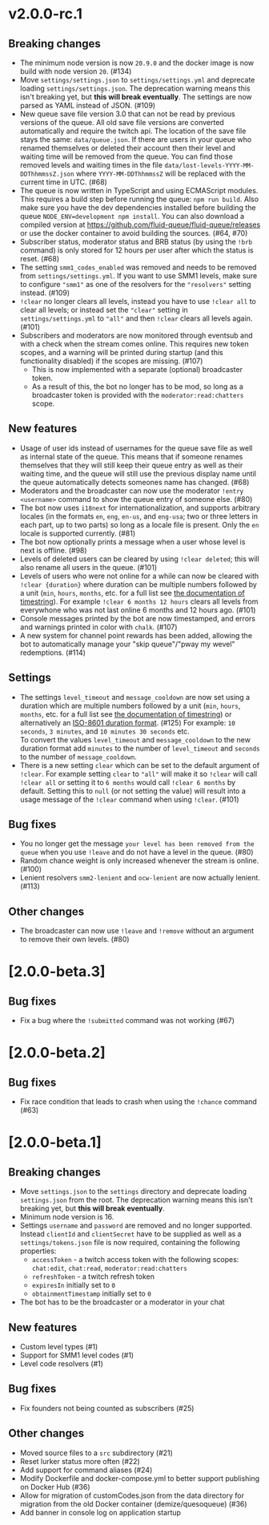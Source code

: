 # v2.0.0-rc.1

## Breaking changes

- The minimum node version is now `20.9.0` and the docker image is now build with node version `20`. (#134)
- Move `settings/settings.json` to `settings/settings.yml` and deprecate loading
  `settings/settings.json`. The deprecation warning means this isn't breaking
  yet, but **this will break eventually**.
  The settings are now parsed as YAML instead of JSON. (#109)
- New queue save file version 3.0 that can not be read by previous versions of the queue.
  All old save file versions are converted automatically and require the twitch api.
  The location of the save file stays the same: `data/queue.json`.
  If there are users in your queue who renamed themselves or deleted their account then their level and waiting time will be removed from the queue.
  You can find those removed levels and waiting times in the file `data/lost-levels-YYYY-MM-DDThhmmssZ.json` where `YYYY-MM-DDThhmmssZ` will be replaced with the current time in UTC. (#68)
- The queue is now written in TypeScript and using ECMAScript modules.
  This requires a build step before running the queue: `npm run build`.
  Also make sure you have the dev dependencies installed before building the queue `NODE_ENV=development npm install`.
  You can also download a compiled version at <https://github.com/fluid-queue/fluid-queue/releases> or use the docker container to avoid building the sources. (#64, #70)
- Subscriber status, moderator status and BRB status (by using the `!brb` command) is only stored for 12 hours per user after which the status is reset. (#68)
- The setting `smm1_codes_enabled` was removed and needs to be removed from `settings/settings.yml`. If you want to use SMM1 levels, make sure to configure `"smm1"` as one of the resolvers for the `"resolvers"` setting instead. (#109)
- `!clear` no longer clears all levels, instead you have to use `!clear all` to clear all levels; or instead set the `"clear"` setting in `settings/settings.yml` to `"all"` and then `!clear` clears all levels again. (#101)
- Subscribers and moderators are now monitored through eventsub and with a check when the stream comes online. This requires new token scopes, and a warning will be printed during startup (and this functionality disabled) if the scopes are missing. (#107)
  - This is now implemented with a separate (optional) broadcaster token.
  - As a result of this, the bot no longer has to be mod, so long as a broadcaster token is provided with the `moderator:read:chatters` scope.

## New features

- Usage of user ids instead of usernames for the queue save file as well as internal state of the queue.
  This means that if someone renames themselves that they will still keep their queue entry as well as their waiting time,
  and the queue will still use the previous display name until the queue automatically detects someones name has changed. (#68)
- Moderators and the broadcaster can now use the moderator `!entry <username>` command to show the queue entry of someone else. (#80)
- The bot now uses `i18next` for internationalization, and supports arbitrary locales (in the formats `en`, `eng`, `en-us`, and `eng-usa`; two or three letters in each part, up to two parts) so long as a locale file is present. Only the `en` locale is supported currently. (#81)
- The bot now optionally prints a message when a user whose level is next is offline. (#98)
- Levels of deleted users can be cleared by using `!clear deleted`; this will also rename all users in the queue. (#101)
- Levels of users who were not online for a while can now be cleared with `!clear {duration}` where duration can be multiple numbers followed by a unit (`min`, `hours`, `months`, etc. for a full list see [the documentation of timestring](https://github.com/mike182uk/timestring/tree/7.0.0#keywords)). For example `!clear 6 months 12 hours` clears all levels from everywhone who was not last online 6 months and 12 hours ago. (#101)
- Console messages printed by the bot are now timestamped, and errors and warnings printed in color with `chalk`. (#107)
- A new system for channel point rewards has been added, allowing the bot to automatically manage your "skip queue"/"pway my wevel" redemptions. (#114)

## Settings

- The settings `level_timeout` and `message_cooldown` are now set using a duration which are multiple numbers followed by a unit (`min`, `hours`, `months`, etc. for a full list see [the documentation of timestring](https://github.com/mike182uk/timestring/tree/7.0.0#keywords)) or alternatively an [ISO-8601 duration format](https://js-joda.github.io/js-joda/class/packages/core/src/Duration.js~Duration.html#static-method-parse). (#125)
  For example: `10 seconds`, `3 minutes`, and `10 minutes 30 seconds` etc.  
  To convert the values `level_timeout` and `message_cooldown` to the new duration format add `minutes` to the number of `level_timeout` and `seconds` to the number of `message_cooldown`.
- There is a new setting `clear` which can be set to the default argument of `!clear`. For example setting `clear` to `"all"` will make it so `!clear` will call `!clear all` or setting it to `6 months` would call `!clear 6 months` by default. Setting this to `null` (or not setting the value) will result into a usage message of the `!clear` command when using `!clear`. (#101)

## Bug fixes

- You no longer get the message `your level has been removed from the queue` when you use `!leave` and do not have a level in the queue. (#80)
- Random chance weight is only increased whenever the stream is online. (#100)
- Lenient resolvers `smm2-lenient` and `ocw-lenient` are now actually lenient. (#113)

## Other changes

- The broadcaster can now use `!leave` and `!remove` without an argument to remove their own levels. (#80)

# [2.0.0-beta.3]

## Bug fixes

- Fix a bug where the `!submitted` command was not working (#67)

# [2.0.0-beta.2]

## Bug fixes

- Fix race condition that leads to crash when using the `!chance` command (#63)

# [2.0.0-beta.1]

## Breaking changes

- Move `settings.json` to the `settings` directory and deprecate loading
  `settings.json` from the root. The deprecation warning means this isn't breaking
  yet, but **this will break eventually**.
- Minimum node version is 16.
- Settings `username` and `password` are removed and no longer supported.
  Instead `clientId` and `clientSecret` have to be supplied as well as a `settings/tokens.json` file is now required, containing the following properties:
  - `accessToken` - a twitch access token with the following scopes: `chat:edit`, `chat:read`, `moderator:read:chatters`
  - `refreshToken` - a twitch refresh token
  - `expiresIn` initially set to `0`
  - `obtainmentTimestamp` initially set to `0`
- The bot has to be the broadcaster or a moderator in your chat

## New features

- Custom level types (#1)
- Support for SMM1 level codes (#1)
- Level code resolvers (#1)

## Bug fixes

- Fix founders not being counted as subscribers (#25)

## Other changes

- Moved source files to a `src` subdirectory (#21)
- Reset lurker status more often (#22)
- Add support for command aliases (#24)
- Modify Dockerfile and docker-compose.yml to better support publishing on
  Docker Hub (#36)
- Allow for migration of customCodes.json from the data directory for migration
  from the old Docker container (demize/quesoqueue) (#36)
- Add banner in console log on application startup
